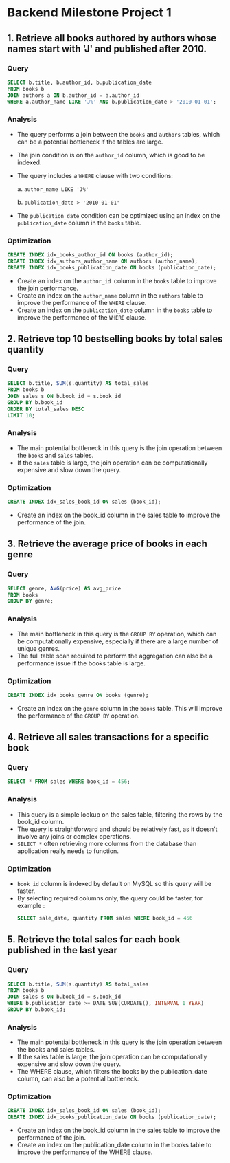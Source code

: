 # Backend Milestone Project 1

## 1. Retrieve all books authored by authors whose names start with 'J' and published after 2010.

### Query

```sql
SELECT b.title, b.author_id, b.publication_date
FROM books b
JOIN authors a ON b.author_id = a.author_id
WHERE a.author_name LIKE 'J%' AND b.publication_date > '2010-01-01';
```

### Analysis

- The query performs a join between the `books` and `authors` tables, which can be a potential bottleneck if the tables are large.
- The join condition is on the `author_id` column, which is good to be indexed.
- The query includes a `WHERE` clause with two conditions:

  a. `author_name LIKE 'J%'`

  b. `publication_date > '2010-01-01'`

- The `publication_date` condition can be optimized using an index on the `publication_date` column in the `books` table.

### Optimization

```sql
CREATE INDEX idx_books_author_id ON books (author_id);
CREATE INDEX idx_authors_author_name ON authors (author_name);
CREATE INDEX idx_books_publication_date ON books (publication_date);
```

- Create an index on the `author_id `column in the `books` table to improve the join performance.
- Create an index on the `author_name` column in the `authors` table to improve the performance of the `WHERE` clause.
- Create an index on the `publication_date` column in the `books` table to improve the performance of the `WHERE` clause.

## 2. Retrieve top 10 bestselling books by total sales quantity

### Query

```sql
SELECT b.title, SUM(s.quantity) AS total_sales
FROM books b
JOIN sales s ON b.book_id = s.book_id
GROUP BY b.book_id
ORDER BY total_sales DESC
LIMIT 10;
```

### Analysis

- The main potential bottleneck in this query is the join operation between the `books` and `sales` tables.
- If the `sales` table is large, the join operation can be computationally expensive and slow down the query.

### Optimization

```sql
CREATE INDEX idx_sales_book_id ON sales (book_id);
```

- Create an index on the book_id column in the sales table to improve the performance of the join.

## 3. Retrieve the average price of books in each genre

### Query

```sql
SELECT genre, AVG(price) AS avg_price
FROM books
GROUP BY genre;
```

### Analysis

- The main bottleneck in this query is the `GROUP BY` operation, which can be computationally expensive, especially if there are a large number of unique genres.
- The full table scan required to perform the aggregation can also be a performance issue if the books table is large.

### Optimization

```sql
CREATE INDEX idx_books_genre ON books (genre);
```

- Create an index on the `genre` column in the `books` table. This will improve the performance of the `GROUP BY` operation.

## 4. Retrieve all sales transactions for a specific book

### Query

```sql
SELECT * FROM sales WHERE book_id = 456;
```

### Analysis

- This query is a simple lookup on the sales table, filtering the rows by the book_id column.
- The query is straightforward and should be relatively fast, as it doesn't involve any joins or complex operations.
- `SELECT *` often retrieving more columns from the database than application really needs to function.

### Optimization

- `book_id` column is indexed by default on MySQL so this query will be faster.
- By selecting required columns only, the query could be faster, for example :
  ```sql
  SELECT sale_date, quantity FROM sales WHERE book_id = 456
  ```

## 5. Retrieve the total sales for each book published in the last year

### Query

```sql
SELECT b.title, SUM(s.quantity) AS total_sales
FROM books b
JOIN sales s ON b.book_id = s.book_id
WHERE b.publication_date >= DATE_SUB(CURDATE(), INTERVAL 1 YEAR)
GROUP BY b.book_id;
```

### Analysis

- The main potential bottleneck in this query is the join operation between the books and sales tables.
- If the sales table is large, the join operation can be computationally expensive and slow down the query.
- The WHERE clause, which filters the books by the publication_date column, can also be a potential bottleneck.

### Optimization

```sql
CREATE INDEX idx_sales_book_id ON sales (book_id);
CREATE INDEX idx_books_publication_date ON books (publication_date);
```

- Create an index on the book_id column in the sales table to improve the performance of the join.
- Create an index on the publication_date column in the books table to improve the performance of the WHERE clause.
